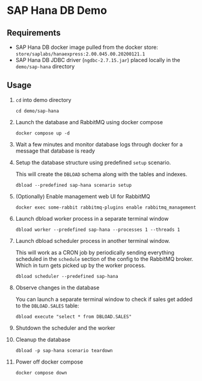 # SAP Hana DB Demo

## Requirements

* SAP Hana DB docker image pulled from the docker store: `store/saplabs/hanaexpress:2.00.045.00.20200121.1`
* SAP Hana DB JDBC driver (`ngdbc-2.7.15.jar`) placed locally in the `demo/sap-hana` directory

## Usage

1. `cd` into demo directory

   ```shell
   cd demo/sap-hana
   ```

1. Launch the database and RabbitMQ using docker compose

   ```shell
   docker compose up -d
   ```

1. Wait a few minutes and monitor database logs through docker for a message that database is ready

1. Setup the database structure using predefined `setup` scenario.

   This will create the `DBLOAD` schema along with the tables and indexes.

   ```shell
   dbload --predefined sap-hana scenario setup
   ```

1. (Optionally) Enable management web UI for RabbitMQ

   ```shell
   docker exec some-rabbit rabbitmq-plugins enable rabbitmq_management
   ```

1. Launch dbload worker process in a separate terminal window

   ```shell
   dbload worker --predefined sap-hana --processes 1 --threads 1
   ```

1. Launch dbload scheduler process in another terminal window.

   This will work as a CRON job by periodically sending everything scheduled in the `schedule` section of the config to the RabbitMQ broker.
   Which in turn gets picked up by the worker process.

   ```shell
   dbload scheduler --predefined sap-hana
   ```

1. Observe changes in the database

   You can launch a separate terminal window to check if sales get added to the `DBLOAD.SALES` table:

   ```shell
   dbload execute "select * from DBLOAD.SALES"
   ```

1. Shutdown the scheduler and the worker

1. Cleanup the database

   ```shell
   dbload -p sap-hana scenario teardown
   ```

1. Power off docker compose

   ```shell
   docker compose down
   ```